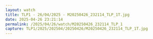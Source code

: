 ```yaml
---
layout: watch
title: TLP1 - 26/04/2025 - M20250426_232114_TLP_1T.jpg
date: 2025-04-26 23:21:14
permalink: /2025/04/26/watch/M20250426_232114_TLP_1
capture: TLP1/2025/202504/20250426/M20250426_232114_TLP_1T.jpg
---
```

